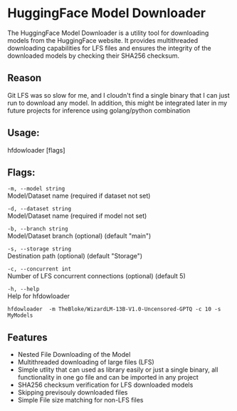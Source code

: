 # HuggingFace Model Downloader

The HuggingFace Model Downloader is a utility tool for downloading models from the HuggingFace website. It provides multithreaded downloading capabilities for LFS files and ensures the integrity of the downloaded models by checking their SHA256 checksum. 


## Reason

Git LFS was so slow for me, and I cloudn't find a single binary that I can just run to download any model. In addition, this might be integrated later in my future projects for inference using golang/python combination

## Usage:

  hfdowloader [flags]

## Flags:

`-m, --model string`  
Model/Dataset name (required if dataset not set)

`-d, --dataset string`  
Model/Dataset name (required if model not set)

`-b, --branch string`  
Model/Dataset branch (optional) (default "main")

`-s, --storage string`  
Destination path (optional) (default "Storage")

`-c, --concurrent int`  
Number of LFS concurrent connections (optional) (default 5)

`-h, --help`  
Help for hfdowloader

```shell
hfdowloader  -m TheBloke/WizardLM-13B-V1.0-Uncensored-GPTQ -c 10 -s MyModels
```



## Features
- Nested File Downloading of the Model
- Multithreaded downloading of large files (LFS)
- Simple utlity that can used as library easily or just a single binary, all functionality in one go file and can be imported in any project
- SHA256 checksum verification for LFS downloaded models
- Skipping previsouly downloaded files
- Simple File size matching for non-LFS files



